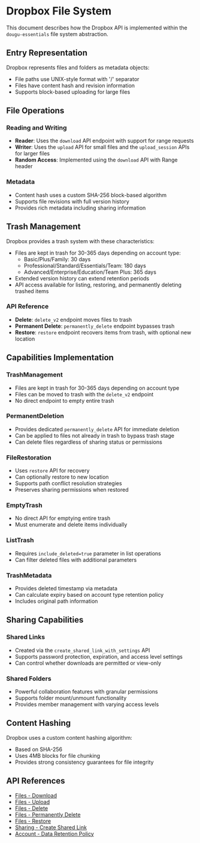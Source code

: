 # Dropbox File System

This document describes how the Dropbox API is implemented within the `dougu-essentials` file system abstraction.

## Entry Representation

Dropbox represents files and folders as metadata objects:

- File paths use UNIX-style format with '/' separator
- Files have content hash and revision information
- Supports block-based uploading for large files

## File Operations

### Reading and Writing

- **Reader**: Uses the `download` API endpoint with support for range requests
- **Writer**: Uses the `upload` API for small files and the `upload_session` APIs for larger files
- **Random Access**: Implemented using the `download` API with Range header

### Metadata

- Content hash uses a custom SHA-256 block-based algorithm
- Supports file revisions with full version history
- Provides rich metadata including sharing information

## Trash Management

Dropbox provides a trash system with these characteristics:

- Files are kept in trash for 30-365 days depending on account type:
  - Basic/Plus/Family: 30 days
  - Professional/Standard/Essentials/Team: 180 days
  - Advanced/Enterprise/Education/Team Plus: 365 days
- Extended version history can extend retention periods
- API access available for listing, restoring, and permanently deleting trashed items

### API Reference

- **Delete**: `delete_v2` endpoint moves files to trash
- **Permanent Delete**: `permanently_delete` endpoint bypasses trash
- **Restore**: `restore` endpoint recovers items from trash, with optional new location

## Capabilities Implementation

### TrashManagement

- Files are kept in trash for 30-365 days depending on account type
- Files can be moved to trash with the `delete_v2` endpoint
- No direct endpoint to empty entire trash

### PermanentDeletion

- Provides dedicated `permanently_delete` API for immediate deletion
- Can be applied to files not already in trash to bypass trash stage
- Can delete files regardless of sharing status or permissions

### FileRestoration

- Uses `restore` API for recovery
- Can optionally restore to new location
- Supports path conflict resolution strategies
- Preserves sharing permissions when restored

### EmptyTrash

- No direct API for emptying entire trash
- Must enumerate and delete items individually

### ListTrash

- Requires `include_deleted=true` parameter in list operations
- Can filter deleted files with additional parameters

### TrashMetadata

- Provides deleted timestamp via metadata
- Can calculate expiry based on account type retention policy
- Includes original path information

## Sharing Capabilities

### Shared Links

- Created via the `create_shared_link_with_settings` API
- Supports password protection, expiration, and access level settings
- Can control whether downloads are permitted or view-only

### Shared Folders

- Powerful collaboration features with granular permissions
- Supports folder mount/unmount functionality
- Provides member management with varying access levels

## Content Hashing

Dropbox uses a custom content hashing algorithm:

- Based on SHA-256
- Uses 4MB blocks for file chunking
- Provides strong consistency guarantees for file integrity

## API References

- [Files - Download](https://www.dropbox.com/developers/documentation/http/documentation#files-download)
- [Files - Upload](https://www.dropbox.com/developers/documentation/http/documentation#files-upload)
- [Files - Delete](https://www.dropbox.com/developers/documentation/http/documentation#files-delete_v2)
- [Files - Permanently Delete](https://www.dropbox.com/developers/documentation/http/documentation#files-permanently_delete)
- [Files - Restore](https://www.dropbox.com/developers/documentation/http/documentation#files-restore)
- [Sharing - Create Shared Link](https://www.dropbox.com/developers/documentation/http/documentation#sharing-create_shared_link_with_settings)
- [Account - Data Retention Policy](https://help.dropbox.com/account-settings/data-retention-policy) 